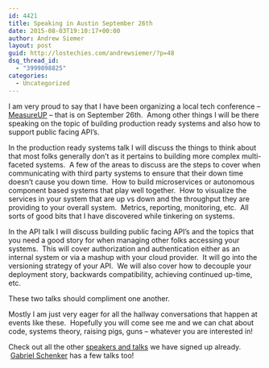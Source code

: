 ```yaml
---
id: 4421
title: Speaking in Austin September 26th
date: 2015-08-03T19:10:17+00:00
author: Andrew Siemer
layout: post
guid: http://lostechies.com/andrewsiemer/?p=48
dsq_thread_id:
  - "3999898825"
categories:
  - Uncategorized
---
```

I am very proud to say that I have been organizing a local tech conference &#8211; <a href="http://measureup.io" target="_blank">MeasureUP</a> &#8211; that is on September 26th.  Among other things I will be there speaking on the topic of building production ready systems and also how to support public facing API&#8217;s.

In the production ready systems talk I will discuss the things to think about that most folks generally don&#8217;t as it pertains to building more complex multi-faceted systems.  A few of the areas to discuss are the steps to cover when communicating with third party systems to ensure that their down time doesn&#8217;t cause you down time.  How to build microservices or autonomous component based systems that play well together.  How to visualize the services in your system that are up vs down and the throughput they are providing to your overall system.  Metrics, reporting, monitoring, etc.  All sorts of good bits that I have discovered while tinkering on systems.

In the API talk I will discuss building public facing API&#8217;s and the topics that you need a good story for when managing other folks accessing your systems.  This will cover authorization and authentication either as an internal system or via a mashup with your cloud provider.  It will go into the versioning strategy of your API.  We will also cover how to decouple your deployment story, backwards compatibility, achieving continued up-time, etc.

These two talks should compliment one another.

Mostly I am just very eager for all the hallway conversations that happen at events like these.  Hopefully you will come see me and we can chat about code, systems theory, raising pigs, guns &#8211; whatever you are interested in!

Check out all the other <a href="http://measureup2015.azurewebsites.net/speakers/" target="_blank">speakers and talks</a> we have signed up already.  <a href="http://measureup2015.azurewebsites.net/speakers/gabriel-schenker/" target="_blank">Gabriel Schenker</a> has a few talks too!